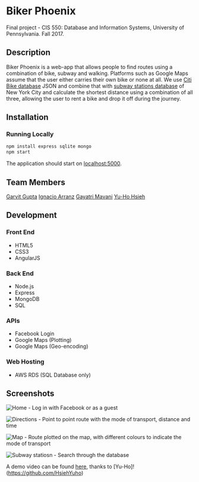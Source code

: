 # Biker Phoenix

Final project - CIS 550: Database and Information Systems, University of Pennsylvania. Fall 2017.

## Description

Biker Phoenix is a web-app that allows people to find routes using a combination of bike, subway and walking. Platforms such as Google Maps assume that the user either carries their own bike or none at all. We use [Citi Bike database](https://www.citibikenyc.com/system-data) JSON and combine that with [subway stations database](https://opendata.cityofnewyork.us) of New York City and calculate the shortest distance using a combination of all three, allowing the user to rent a bike and drop it off during the journey.

## Installation

### Running Locally

```sh
npm install express sqlite mongo
npm start
```

The application should start on [localhost:5000](http://localhost:5000/).

## Team Members

[Garvit Gupta](https://github.com/TheGarvitGupta)
[Ignacio Arranz](https://github.com/arranzignacio)
[Gayatri Mavani](https://github.com/gmavani)
[Yu-Ho Hsieh](https://github.com/HsiehYuho)

## Development

### Front End
* HTML5
* CSS3
* AngularJS

### Back End
* Node.js
* Express
* MongoDB
* SQL

### APIs
* Facebook Login
* Google Maps (Plotting)
* Google Maps (Geo-encoding)

### Web Hosting
* AWS RDS (SQL Database only)

## Screenshots

![Home - Log in with Facebook or as a guest](https://raw.githubusercontent.com/TheGarvitGupta/CIS550/master/Screenshots/Screen%20Shot%202018-06-16%20at%2010.28.49%20PM.png?token=AJuzDKXb7wrXmg0OE--MGo61lUYwnE9Vks5bL0VawA%3D%3D)

![Directions - Point to point route with the mode of transport, distance and time](https://raw.githubusercontent.com/TheGarvitGupta/CIS550/master/Screenshots/Screen%20Shot%202018-06-16%20at%2010.34.00%20PM.png?token=AJuzDMlz2bq8nBqCzHZd2OePIz8daI3Vks5bL0VjwA%3D%3D)

![Map - Route plotted on the map, with different colours to indicate the mode of transport](https://raw.githubusercontent.com/TheGarvitGupta/CIS550/master/Screenshots/Screen%20Shot%202018-06-16%20at%2010.34.39%20PM.png?token=AJuzDKMaKwNg7r_2DdNJ5lU1JFDMOqKnks5bL0VlwA%3D%3D)

![Subway statiosn - Search through the database](https://raw.githubusercontent.com/TheGarvitGupta/CIS550/master/Screenshots/Screen%20Shot%202018-06-16%20at%2010.35.24%20PM.png?token=AJuzDAkmlfs4hvAAdOKPomb_5kl8NeNNks5bL0VowA%3D%3D)

A demo video can be found [here](https://youtu.be/ILKdKZQTTY0), thanks to [Yu-Ho]!(https://github.com/HsiehYuho)
